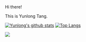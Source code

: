 Hi there! 

This is Yunlong Tang.

[![Yunlong's github stats](https://github-readme-stats.vercel.app/api?username=yunlong10&theme=default)](https://github.com/yunlong10/github-readme-stats)  [![Top Langs](https://github-readme-stats.vercel.app/api/top-langs/?username=yunlong10&layout=compact&theme=default)](https://github.com/yunlong10/github-readme-stats)

![](https://komarev.com/ghpvc/?username=yunlong10&style=plastic)
